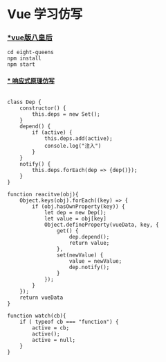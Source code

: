 # Vue 学习仿写


### [*vue版八皇后](https://github.com/wang90/vue_demo/eight-queens)
``````
cd eight-queens
npm install 
npm start
``````

#### [* 响应式原理仿写](https://github.com/wang90/vue_demo/blob/master/ref.html)
``````

class Dep {
    constructor() {
        this.deps = new Set();
    }
    depend() {
        if (active) {
            this.deps.add(active);
            console.log("注入")
        }
    }
    notify() {
        this.deps.forEach(dep => {dep()});
    }
}

function reacitve(obj){
    Object.keys(obj).forEach((key) => {
        if (obj.hasOwnProperty(key)) {
            let dep = new Dep();
            let value = obj[key]
            Object.defineProperty(vueData, key, {
                get() {
                    dep.depend();
                    return value;
                },
                set(newValue) {
                    value = newValue;
                    dep.notify();
                }
            });
        }
    });
    return vueData
}

function watch(cb){
    if ( typeof cb === "function") {
        active = cb;
        active();
        active = null;
    }
}
``````

